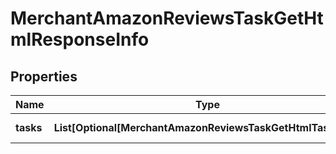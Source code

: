 # MerchantAmazonReviewsTaskGetHtmlResponseInfo


## Properties

| Name | Type | Description | Notes |
|------------ | ------------- | ------------- | -------------|
**tasks** | **List[Optional[MerchantAmazonReviewsTaskGetHtmlTaskInfo]]** | array of tasks |[optional]|